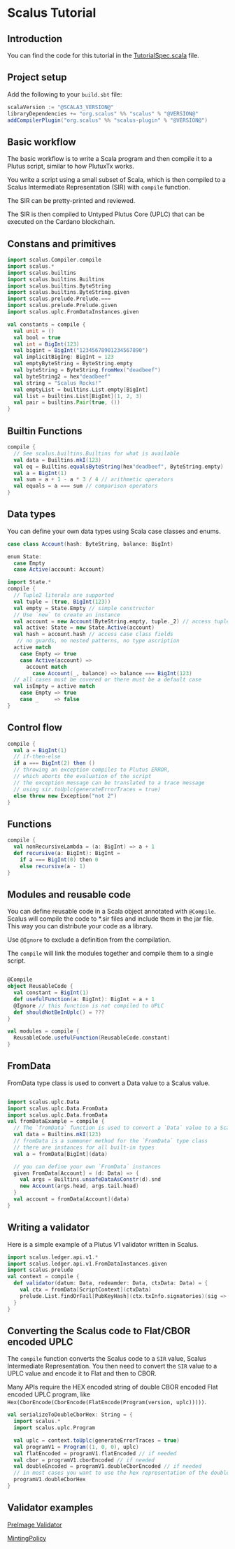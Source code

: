 # Scalus Tutorial

## Introduction

You can find the code for this tutorial in the [TutorialSpec.scala](https://github.com/nau/scalus/blob/master/shared/src/test/scala/scalus/TutorialSpec.scala) file.

## Project setup

Add the following to your `build.sbt` file:

```scala
scalaVersion := "@SCALA3_VERSION@"
libraryDependencies += "org.scalus" %% "scalus" % "@VERSION@"
addCompilerPlugin("org.scalus" %% "scalus-plugin" % "@VERSION@")
```

## Basic workflow

The basic workflow is to write a Scala program and then compile it to a Plutus script, 
similar to how PlutuxTx works.

You write a script using a small subset of Scala, 
which is then compiled to a Scalus Intermediate Representation (SIR) with `compile` function.

The SIR can be pretty-printed and reviewed.

The SIR is then compiled to Untyped Plutus Core (UPLC) that can be executed on the Cardano blockchain.

## Constans and primitives

```scala mdoc
import scalus.Compiler.compile
import scalus.*
import scalus.builtins
import scalus.builtins.Builtins
import scalus.builtins.ByteString
import scalus.builtins.ByteString.given
import scalus.prelude.Prelude.===
import scalus.prelude.Prelude.given
import scalus.uplc.FromDataInstances.given

val constants = compile {
  val unit = ()
  val bool = true
  val int = BigInt(123)
  val bigint = BigInt("12345678901234567890")
  val implicitBigIng: BigInt = 123
  val emptyByteString = ByteString.empty
  val byteString = ByteString.fromHex("deadbeef")
  val byteString2 = hex"deadbeef"
  val string = "Scalus Rocks!"
  val emptyList = builtins.List.empty[BigInt]
  val list = builtins.List[BigInt](1, 2, 3)
  val pair = builtins.Pair(true, ())
}
```

## Builtin Functions

```scala
compile {
  // See scalus.builtins.Builtins for what is available
  val data = Builtins.mkI(123)
  val eq = Builtins.equalsByteString(hex"deadbeef", ByteString.empty)
  val a = BigInt(1)
  val sum = a + 1 - a * 3 / 4 // arithmetic operators
  val equals = a === sum // comparison operators
}
```

## Data types

You can define your own data types using Scala case classes and enums.

```scala
case class Account(hash: ByteString, balance: BigInt)

enum State:
  case Empty
  case Active(account: Account)

import State.*
compile {
  // Tuple2 literals are supported
  val tuple = (true, BigInt(123))
  val empty = State.Empty // simple constructor
  // Use `new` to create an instance
  val account = new Account(ByteString.empty, tuple._2) // access tuple fields
  val active: State = new State.Active(account)
  val hash = account.hash // access case class fields
   // no guards, no nested patterns, no type ascription
  active match
    case Empty => true
    case Active(account) =>
      account match
        case Account(_, balance) => balance === BigInt(123)
  // all cases must be covered or there must be a default case
  val isEmpty = active match
    case Empty => true
    case _     => false
}
```

## Control flow

```scala
compile {
  val a = BigInt(1)
  // if-then-else
  if a === BigInt(2) then ()
  // throwing an exception compiles to Plutus ERROR,
  // which aborts the evaluation of the script
  // the exception message can be translated to a trace message
  // using sir.toUplc(generateErrorTraces = true)
  else throw new Exception("not 2")
}
```

## Functions

```scala
compile {
  val nonRecursiveLambda = (a: BigInt) => a + 1
  def recursive(a: BigInt): BigInt =
    if a === BigInt(0) then 0
    else recursive(a - 1)
}
```

## Modules and reusable code

You can define reusable code in a Scala object annotated with `@Compile`.
Scalus will compile the code to *.sir files and include them in the jar file.
This way you can distribute your code as a library.

Use `@Ignore` to exclude a definition from the compilation.

The `compile` will link the modules together and compile them to a single script.

```scala

@Compile
object ReusableCode {
  val constant = BigInt(1)
  def usefulFunction(a: BigInt): BigInt = a + 1
  @Ignore // this function is not compiled to UPLC
  def shouldNotBeInUplc() = ??? 
}

val modules = compile {
  ReusableCode.usefulFunction(ReusableCode.constant)
}
```

## FromData

FromData type class is used to convert a Data value to a Scalus value.

```scala

import scalus.uplc.Data
import scalus.uplc.Data.FromData
import scalus.uplc.Data.fromData
val fromDataExample = compile {
  // The `fromData` function is used to convert a `Data` value to a Scalus value.
  val data = Builtins.mkI(123)
  // fromData is a summoner method for the `FromData` type class
  // there are instances for all built-in types
  val a = fromData[BigInt](data)

  // you can define your own `FromData` instances
  given FromData[Account] = (d: Data) => {
    val args = Builtins.unsafeDataAsConstr(d).snd
    new Account(args.head, args.tail.head)
  }
  val account = fromData[Account](data)
}
```

## Writing a validator

Here is a simple example of a Plutus V1 validator written in Scalus.

```scala
import scalus.ledger.api.v1.*
import scalus.ledger.api.v1.FromDataInstances.given
import scalus.prelude
val context = compile {
  def validator(datum: Data, redeamder: Data, ctxData: Data) = {
    val ctx = fromData[ScriptContext](ctxData)
    prelude.List.findOrFail[PubKeyHash](ctx.txInfo.signatories)(sig => sig.hash === hex"deadbeef")
  }
}
```

## Converting the Scalus code to Flat/CBOR encoded UPLC

The `compile` function converts the Scalus code to a `SIR` value, Scalus Intermediate Representation.
You then need to convert the `SIR` value to a UPLC value and encode it to Flat and then to CBOR.

Many APIs require the HEX encoded string of double CBOR encoded Flat encoded UPLC program,
like `Hex(CborEncode(CborEncode(FlatEncode(Program(version, uplc)))))`.

```scala
val serializeToDoubleCborHex: String = {
  import scalus.*
  import scalus.uplc.Program

  val uplc = context.toUplc(generateErrorTraces = true)
  val programV1 = Program((1, 0, 0), uplc)
  val flatEncoded = programV1.flatEncoded // if needed
  val cbor = programV1.cborEncoded // if needed
  val doubleEncoded = programV1.doubleCborEncoded // if needed
  // in most cases you want to use the hex representation of the double CBOR encoded program
  programV1.doubleCborHex
}
```

## Validator examples

[PreImage Validator](https://github.com/nau/scalus/blob/9ab69d5bdbe6be5c20b1f5cf99b8a2c2b051ee09/jvm/src/test/scala/scalus/PreImageExampleSpec.scala)

[MintingPolicy](https://github.com/nau/scalus/blob/9ab69d5bdbe6be5c20b1f5cf99b8a2c2b051ee09/shared/src/main/scala/scalus/examples/MintingPolicy.scala)
